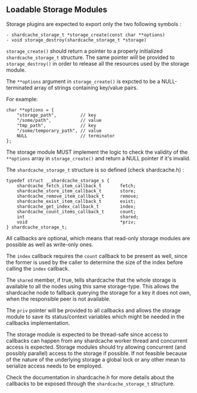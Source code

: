 Loadable Storage Modules
------------------------

Storage plugins are expected to export only the two following symbols :

    - shardcache_storage_t *storage_create(const char **options)
    - void storage_destroy(shardcache_storage_t *storage)

`storage_create()` should return a pointer to a properly initialized
`shardcache_storage_t` structure.
The same pointer will be provided to `storage_destroy()` in order to release
all the resources used by the storage module.

The `**options` argument in `storage_create()` is expcted to be a NULL-terminated
array of strings containing key/value pairs.

For example:

    char **options = {
        "storage_path",         // key
        "/some/path",           // value
        "tmp_path",             // key
        "/some/temporary_path", // value
        NULL                    // terminator
    };

The storage module MUST implement the logic to check the validity of the
`**options` array in `storage_create()` and return a NULL pointer if it's invalid.

The `shardcache_storage_t` structure is so defined (check shardcache.h) :

    typedef struct __shardcache_storage_s {
        shardcache_fetch_item_callback_t       fetch;
        shardcache_store_item_callback_t       store;
        shardcache_remove_item_callback_t      remove;
        shardcache_exist_item_callback_t       exist;
        shardcache_get_index_callback_t        index;
        shardcache_count_items_callback_t      count;
        int                                    shared;
        void                                   *priv;
    } shardcache_storage_t;

All callbacks are optional, which means that read-only storage modules are
possible as well as write-only ones.

The `index` callback requires the `count` callback to be present as well,
since the former is used by the caller to determine the size of the index
before calling the `index` callback.

The `shared` member, if true, tells shardcache that the whole storage is
available to all the nodes using this same storage-type. This allows
the shardcache node to fallback querying the storage for a key it does not
own, when the responsible peer is not available.

The `priv` pointer will be provided to all callbacks and allows the storage
module to save its status/context variables which might be needed in the
callbacks implementation.

The storage module is expected to be thread-safe since access to callbacks
can happen from any shardcache worker thread and concurrent access is expected.
Storage modules should try allowing concurrent (and possibly parallel) access
to the storage if possible. If not feasible because of the nature of the
underlying storage a global lock or any other mean to serialize access needs
to be employed.

Check the documentation in shardcache.h for more details about the callbacks
to be exposed through the `shardcache_storage_t` structure.
